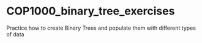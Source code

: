 # COP1000_binary_tree_exercises
Practice how to create Binary Trees and populate them with different types of data
